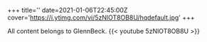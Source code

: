 +++
title=''
date=2021-01-06T22:45:00Z
cover='https://i.ytimg.com/vi/5zNlOT8OB8U/hqdefault.jpg'
+++

All content belongs to GlennBeck.
{{< youtube 5zNlOT8OB8U >}}

